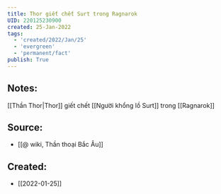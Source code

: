 ```yaml
---
title: Thor giết chết Surt trong Ragnarok
UID: 220125230900
created: 25-Jan-2022
tags:
  - 'created/2022/Jan/25'
  - 'evergreen'
  - 'permanent/fact'
publish: True
---
```

## Notes:
[[Thần Thor|Thor]] giết chết [[Người khổng lồ Surt]] trong [[Ragnarok]]

## Source:
- [[@ wiki, Thần thoại Bắc Âu]]


## Created:
- [[2022-01-25]]
